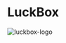 # LuckBox

![luckbox-logo](https://user-images.githubusercontent.com/18402217/143382775-f384d7af-840a-4bac-bad4-a575323012c4.png)
